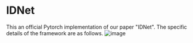 # IDNet
This an official Pytorch implementation of our paper "IDNet". The specific details of the framework are as follows.
![image]([https://github.com/ZhiliangMa/MPU6500-HMC5983-AK8975-BMP280-MS5611-10DOF-IMU-PCB/blob/main/img/IMU-V5-TOP.jpg](https://github.com/ZhaoYuQing01/IDNet/blob/main/figure/IDNet.png))
